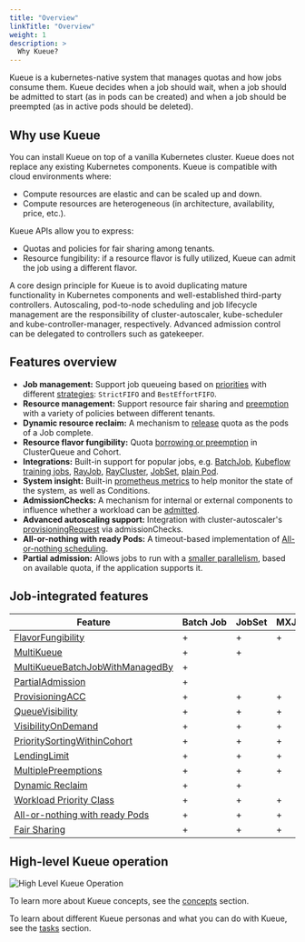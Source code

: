 ```yaml
---
title: "Overview"
linkTitle: "Overview"
weight: 1
description: >
  Why Kueue?
---
```


Kueue is a kubernetes-native system that manages quotas and how jobs consume them. Kueue decides when a job should wait, when a job should be admitted to start (as in pods can be created) and when a job should be preempted (as in active pods should be deleted).

## Why use Kueue

You can install Kueue on top of a vanilla Kubernetes cluster. Kueue does not replace any existing Kubernetes components. Kueue is compatible with cloud environments where:

* Compute resources are elastic and can be scaled up and down.
* Compute resources are heterogeneous (in architecture, availability, price, etc.).

Kueue APIs allow you to express:

* Quotas and policies for fair sharing among tenants.
* Resource fungibility: if a resource flavor is fully utilized, Kueue can admit the job using a different flavor.

A core design principle for Kueue is to avoid duplicating mature functionality in Kubernetes components and well-established third-party controllers. Autoscaling, pod-to-node scheduling and job lifecycle management are the responsibility of cluster-autoscaler, kube-scheduler and kube-controller-manager, respectively. Advanced admission control can be delegated to controllers such as gatekeeper.

## Features overview

- **Job management:** Support job queueing based on [priorities](/docs/concepts/workload/#priority) with different [strategies](/docs/concepts/cluster_queue/#queueing-strategy): `StrictFIFO` and `BestEffortFIFO`.
- **Resource management:** Support resource fair sharing and [preemption](/docs/concepts/cluster_queue/#preemption) with a variety of policies between different tenants.
- **Dynamic resource reclaim:** A mechanism to [release](/docs/concepts/workload/#dynamic-reclaim) quota as the pods of a Job complete.
- **Resource flavor fungibility:** Quota [borrowing or preemption](/docs/concepts/cluster_queue/#flavorfungibility) in ClusterQueue and Cohort.
- **Integrations:** Built-in support for popular jobs, e.g. [BatchJob](/docs/tasks/run/jobs/), [Kubeflow training jobs](/docs/tasks/run/kubeflow/), [RayJob](/docs/tasks/run/rayjobs/), [RayCluster](/docs/tasks/run/rayclusters/), [JobSet](/docs/tasks/run/jobsets/),  [plain Pod](/docs/tasks/run/plain_pods/).
- **System insight:** Built-in [prometheus metrics](/docs/reference/metrics/) to help monitor the state of the system, as well as Conditions.
- **AdmissionChecks:** A mechanism for internal or external components to influence whether a workload can be [admitted](/docs/concepts/admission_check/).
- **Advanced autoscaling support:** Integration with cluster-autoscaler's [provisioningRequest](/docs/admission-check-controllers/provisioning/#job-using-a-provisioningrequest) via admissionChecks.
- **All-or-nothing with ready Pods:** A timeout-based implementation of [All-or-nothing scheduling](/docs/tasks/manage/setup_wait_for_pods_ready/).
- **Partial admission:** Allows jobs to run with a [smaller parallelism](/docs/tasks/run/jobs/#partial-admission), based on available quota, if the application supports it.

## Job-integrated features

| Feature                                                                                                                          | Batch&nbsp;Job | JobSet | MXJob | PaddleJob | PytorchJob | TFJob | XGBoostJob | MPIJob | Pod | RayCluster | RayJob |
|----------------------------------------------------------------------------------------------------------------------------------|----------------|--------|-------|-----------|------------|-------|------------|--------|-----|------------|--------|
| [FlavorFungibility](/docs/concepts/cluster_queue/#flavorfungibility)                                                             | +              | +      | +     | +         | +          | +     | +          | +      | +   | +          | +      |
| [MultiKueue](/docs/concepts/multikueue/)                                                                                         | +              | +      |       | +         | +          | +     | +          |        |     |            |        |
| [MultiKueueBatchJobWithManagedBy](/docs/concepts/multikueue/#multikueuebatchjobwithmanagedby-enabled)                            | +              |        |       |           |            |       |            |        |     |            |        |
| [PartialAdmission](/docs/tasks/run/jobs/#partial-admission)                                                                      | +              |        |       |           |            |       |            |        |     |            |        |
| [ProvisioningACC](/docs/concepts/admission_check/)                                                                               | +              | +      | +     | +         | +          | +     | +          | +      | +   | +          | +      |
| [QueueVisibility](/docs/tasks/manage/monitor_pending_workloads/pending_workloads_in_status/#enabling-feature-queuevisibility)    | +              | +      | +     | +         | +          | +     | +          | +      | +   | +          | +      |
| [VisibilityOnDemand](/docs/tasks/manage/monitor_pending_workloads/pending_workloads_in_status/#enabling-feature-queuevisibility) | +              | +      | +     | +         | +          | +     | +          | +      | +   | +          | +      |
| [PrioritySortingWithinCohort](/docs/concepts/cluster_queue/#flavors-and-borrowing-semantics)                                     | +              | +      | +     | +         | +          | +     | +          | +      | +   | +          | +      |
| [LendingLimit](/docs/concepts/cluster_queue/#lendinglimit)                                                                       | +              | +      | +     | +         | +          | +     | +          | +      | +   | +          | +      |
| [MultiplePreemptions](/docs/concepts/preemption/#preemption-strategies)                                                          | +              | +      | +     | +         | +          | +     | +          | +      | +   | +          | +      |
| [Dynamic Reclaim](/docs/concepts/workload/#dynamic-reclaim)                                                                      | +              | +      |       |           |            |       |            |        | +   |            |        |
| [Workload Priority Class](/docs/concepts/workload_priority_class/)                                                               | +              | +      | +     | +         | +          | +     | +          | +      |     | +          | +      |
| [All-or-nothing with ready Pods](/docs/concepts/workload/#all-or-nothing-semantics-for-job-resource-assignment)                  | +              | +      | +     | +         | +          | +     | +          | +      | +   | +          | +      |
| [Fair Sharing](/docs/concepts/preemption/#fair-sharing)                                                                          | +              | +      | +     | +         | +          | +     | +          | +      | +   | +          | +      |

## High-level Kueue operation

![High Level Kueue Operation](/images/theory-of-operation.svg)

To learn more about Kueue concepts, see the [concepts](/docs/concepts) section.

To learn about different Kueue personas and what you can do with Kueue, see the [tasks](/docs/tasks) section.
